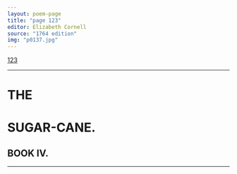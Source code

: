 ```yaml
---
layout: poem-page
title: "page 123"
editor: Elizabeth Cornell
source: "1764 edition"
img: "p0137.jpg"
---
```



[123]({{site.baseurl}}/images/{{page.img}})

---

# THE 

# SUGAR-CANE.


## BOOK IV.

---
